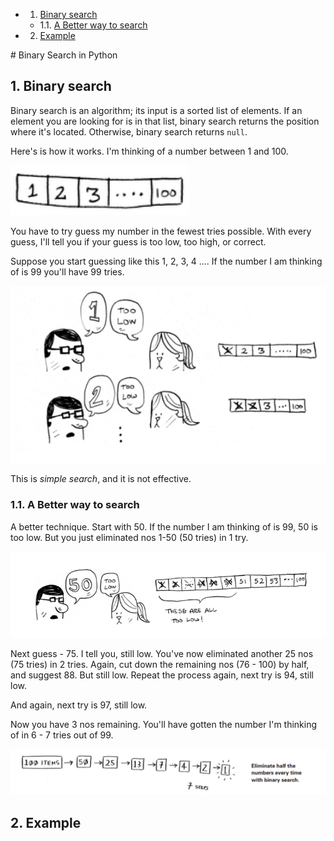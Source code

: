 <!-- vscode-markdown-toc -->

- 1. [Binary search](#Binarysearch)
  - 1.1. [A Better way to search](#ABetterwaytosearch)
- 2. [Example](#Example)

<!-- vscode-markdown-toc-config
	numbering=true
	autoSave=true
	/vscode-markdown-toc-config -->
<!-- /vscode-markdown-toc --># Binary Search in Python

## 1. <a name='Binarysearch'></a>Binary search

Binary search is an algorithm; its input is a sorted list of elements. If an element you are looking for is in that list, binary search returns the position where it's located. Otherwise, binary search returns `null`.

Here's is how it works. I'm thinking of a number between 1 and 100.

![](/static/1-100.PNG)

You have to try guess my number in the fewest tries possible. With every guess, I'll tell you if your guess is too low, too high, or correct.

Suppose you start guessing like this 1, 2, 3, 4 .... If the number I am thinking of is 99 you'll have 99 tries.

![](/static/simple_search.PNG)

This is _simple search_, and it is not effective.

### 1.1. <a name='ABetterwaytosearch'></a>A Better way to search

A better technique. Start with 50. If the number I am thinking of is 99, 50 is too low. But you just eliminated nos 1-50 (50 tries) in 1 try.

![](/static/binary_search.PNG)

Next guess - 75. I tell you, still low. You've now eliminated another 25 nos (75 tries) in 2 tries.
Again, cut down the remaining nos (76 - 100) by half, and suggest 88. But still low. Repeat the process again, next try is 94, still low.

And again, next try is 97, still low.

Now you have 3 nos remaining. You'll have gotten the number I'm thinking of in 6 - 7 tries out of 99.

![](/static/7_steps.PNG)

## 2. <a name='Example'></a>Example

```

```
